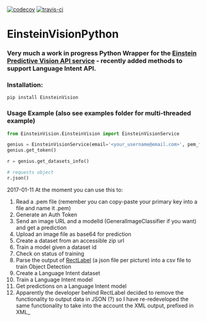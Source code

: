 [![codecov](https://codecov.io/gh/feliperyan/EinsteinVisionPython/branch/master/graph/badge.svg)](https://codecov.io/gh/feliperyan/EinsteinVisionPython)
[![travis-ci](https://travis-ci.org/feliperyan/EinsteinVisionPython.svg?branch=master)](https://travis-ci.org/feliperyan/EinsteinVisionPython)
# EinsteinVisionPython

### Very much a work in progress Python Wrapper for the [Einstein Predictive Vision API service](https://metamind.readme.io/) - recently added methods to support Language Intent API.

### Installation:

```bash
pip install EinsteinVision
```

### Usage Example (also see examples folder for multi-threaded example)

```python
from EinsteinVision.EinsteinVision import EinsteinVisionService

genius = EinsteinVisionService(email='<your_username@email.com>', pem_file='<pem file>')
genius.get_token()

r = genius.get_datasets_info()

# requests object
r.json()
```

2017-01-11 At the moment you can use this to:
1. Read a .pem file (remember you can copy-paste your primary key into a file and name it .pem)
2. Generate an Auth Token
3. Send an image URL and a modelId (GeneralImageClassifier if you want) and get a prediction
4. Upload an image file as base64 for prediction
5. Create a dataset from an accessible zip url
6. Train a model given a dataset id
7. Check on status of training
8. Parse the output of [RectLabel](https://rectlabel.com/) (a json file per  picture) into a csv file to train Object Detection
9. Create a Language Intent dataset
10. Train a Language Intent model
11. Get predictions on a Language Intent model
12. Apparently the developer behind RectLabel decided to remove the functionality to output data in JSON (?) so I have re-redeveloped the same functionality to take into the account the XML output, prefixed in XML_

